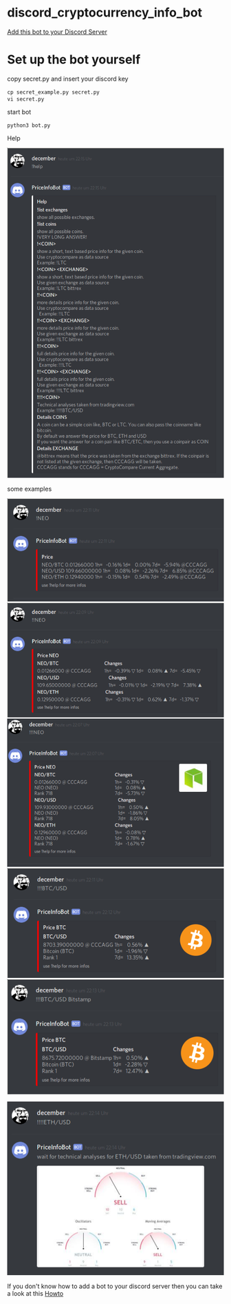 # discord_cryptocurrency_info_bot


[Add this bot to your Discord Server](https://discordapp.com/api/oauth2/authorize?client_id=410704413200744448&permissions=0&scope=bot)



# Set up the bot yourself 
copy secret.py and insert your discord key
```
cp secret_example.py secret.py
vi secret.py
```

start bot
```
python3 bot.py
```
Help

![!!!NEO](images/!help.png)

some examples

![!NEO](images/!NEO.png)
![!!NEO](images/!!NEO.png)
![!!!NEO](images/!!!NEO.png)
![!!!BTCUSD.png](images/!!!BTCUSD.png)
![!!!BTCUSD_bitstamp.png](images/!!!BTCUSD_bitstamp.png)
 
![!!!!ETHUSD.png](images/!!!!ETHUSD.png)  


If you don't know how to add a bot to your discord server then you can take a look at this [Howto](https://github.com/reactiflux/discord-irc/wiki/Creating-a-discord-bot-&-getting-a-token)
